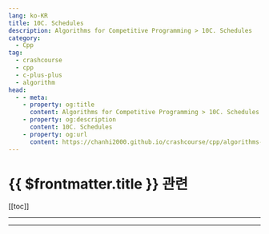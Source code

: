 ```yaml
---
lang: ko-KR
title: 10C. Schedules
description: Algorithms for Competitive Programming > 10C. Schedules
category:
  - Cpp
tag: 
  - crashcourse
  - cpp
  - c-plus-plus
  - algorithm
head:
  - - meta:
    - property: og:title
      content: Algorithms for Competitive Programming > 10C. Schedules
    - property: og:description
      content: 10C. Schedules
    - property: og:url
      content: https://chanhi2000.github.io/crashcourse/cpp/algorithms-for-competitive-programming/09-graphs/10C.html
---
```


# {{ $frontmatter.title }} 관련

[[toc]]

---

---

<TagLinks />